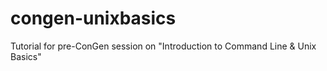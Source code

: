 # congen-unixbasics
Tutorial for pre-ConGen session on "Introduction to Command Line & Unix Basics"
